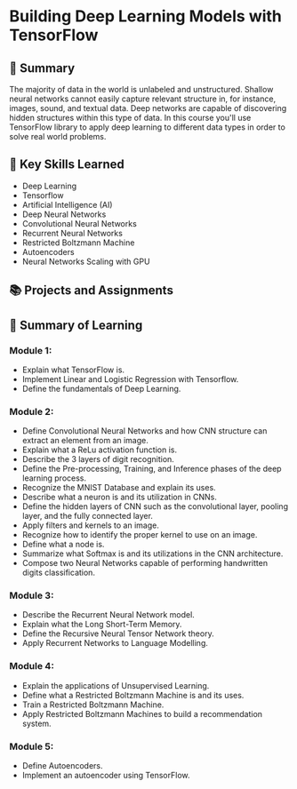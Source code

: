 # Building Deep Learning Models with TensorFlow

## 📑 Summary

The majority of data in the world is unlabeled and unstructured. Shallow neural networks cannot easily capture relevant structure in, for instance, images, sound, and textual data. Deep networks are capable of discovering hidden structures within this type of data. In this course you'll use TensorFlow library to apply deep learning to different data types in order to solve real world problems.

## 🔑 Key Skills Learned

-   Deep Learning
-   Tensorflow
-   Artificial Intelligence (AI)
-   Deep Neural Networks
-   Convolutional Neural Networks
-   Recurrent Neural Networks
-   Restricted Boltzmann Machine
-   Autoencoders
-   Neural Networks Scaling with GPU

## 📚 Projects and Assignments

## 📑 Summary of Learning


### Module 1:
- Explain what TensorFlow is.
- Implement Linear and Logistic Regression with Tensorflow.
- Define the fundamentals of Deep Learning.

### Module 2:

-   Define Convolutional Neural Networks and how CNN structure can extract an element from an image.
-   Explain what a ReLu activation function is.
-   Describe the 3 layers of digit recognition.
-   Define the Pre-processing, Training, and Inference phases of the deep learning process.
-   Recognize the MNIST Database and explain its uses.
-   Describe what a neuron is and its utilization in CNNs.
-   Define the hidden layers of CNN such as the convolutional layer, pooling layer, and the fully connected layer.
-   Apply filters and kernels to an image.
-   Recognize how to identify the proper kernel to use on an image.
-   Define what a node is.
-   Summarize what Softmax is and its utilizations in the CNN architecture.
-   Compose two Neural Networks capable of performing handwritten digits classification.

### Module 3:

-   Describe the Recurrent Neural Network model.
-   Explain what the Long Short-Term Memory.
-   Define the Recursive Neural Tensor Network theory.
-   Apply Recurrent Networks to Language Modelling.

### Module 4:

-   Explain the applications of Unsupervised Learning.
-   Define what a Restricted Boltzmann Machine is and its uses.
-   Train a Restricted Boltzmann Machine.
-   Apply Restricted Boltzmann Machines to build a recommendation system.

### Module 5:

-   Define Autoencoders.
-   Implement an autoencoder using TensorFlow.


